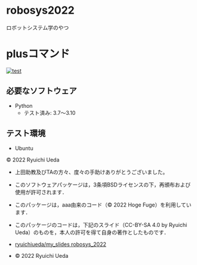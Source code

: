 # robosys2022
ロボットシステム学のやつ

# plusコマンド
[![test](https://github.com/NonlaPeople/robosys2022/actions/workflows/test.yml/badge.svg)](https://github.com/NonlaPeople/robosys2022/actions/workflows/test.yml)

## 必要なソフトウェア
* Python
  * テスト済み: 3.7〜3.10

## テスト環境
* Ubuntu

© 2022 Ryuichi Ueda

  * 上田助教及びTAの方々、度々の手助けありがとうございました。

  * このソフトウェアパッケージは，3条項BSDライセンスの下，再頒布および使用が許可されます．
  * このパッケージは，aaa由来のコード（© 2022 Hoge Fuge）を利用しています．
  * このパッケージのコードは，下記のスライド（CC-BY-SA 4.0 by Ryuichi Ueda）のものを，本人の許可を得て自身の著作としたものです．
  * [ryuichiueda/my_slides robosys_2022](https://github.com/ryuichiueda/my_slides/tree/master/robosys_2022)
  * © 2022 Ryuichi Ueda

